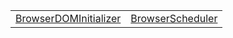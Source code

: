 |                                                                                                                           |                                                                                                                 |
| ------------------------------------------------------------------------------------------------------------------------- | --------------------------------------------------------------------------------------------------------------- |
| [BrowserDOMInitializer](https://hamedfathi.gitbook.io/aurelia-2-doc-api/runtime-html-browser/class/browserdominitializer) | [BrowserScheduler](https://hamedfathi.gitbook.io/aurelia-2-doc-api/runtime-html-browser/class/browserscheduler) |